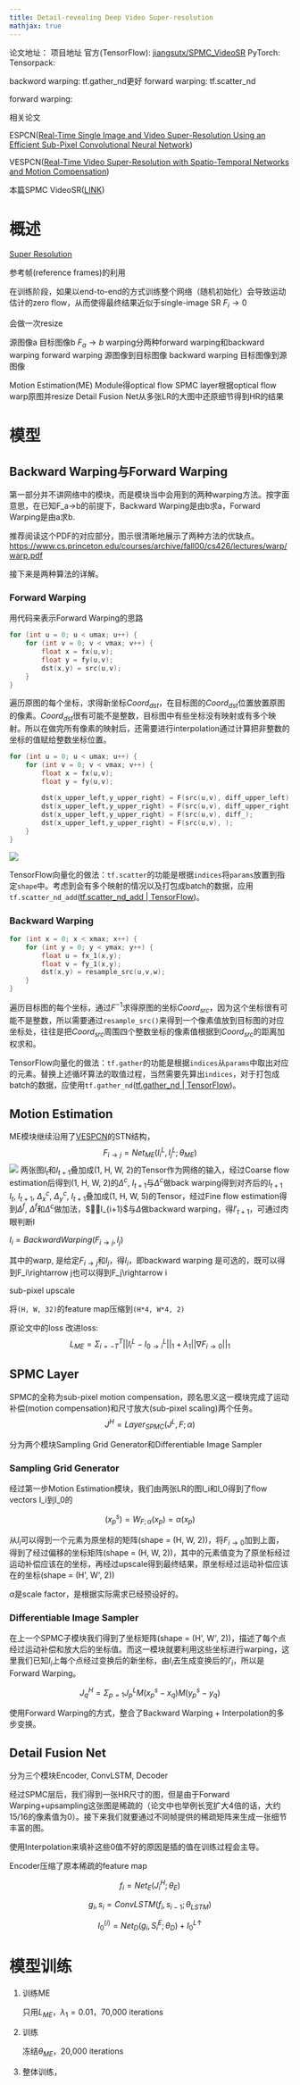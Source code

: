 ```yaml
---
title: Detail-revealing Deep Video Super-resolution
mathjax: true
---
```


论文地址：
项目地址
官方(TensorFlow): [jiangsutx/SPMC_VideoSR](https://github.com/jiangsutx/SPMC_VideoSR)
PyTorch: []()
Tensorpack: []()

backword warping: tf.gather_nd更好
forward warping: tf.scatter_nd

forward warping:

相关论文

ESPCN([Real-Time Single Image and Video Super-Resolution Using an Efficient Sub-Pixel Convolutional Neural Network](https://arxiv.org/abs/1609.05158))

VESPCN([Real-Time Video Super-Resolution with Spatio-Temporal Networks and Motion Compensation](https://arxiv.org/abs/1611.05250))

本篇SPMC VideoSR([LINK]())

# 概述
[Super Resolution]()

参考帧(reference frames)的利用

在训练阶段，如果以end-to-end的方式训练整个网络（随机初始化）会导致运动估计的zero flow，从而使得最终结果近似于single-image SR
$F_i\rightarrow 0$

会做一次resize

源图像a
目标图像b
$F_a\rightarrow b$
warping分两种forward warping和backward warping
forward warping 源图像到目标图像
backward warping 目标图像到源图像

Motion Estimation(ME) Module得optical flow
SPMC layer根据optical flow warp原图并resize
Detail Fusion Net从多张LR的大图中还原细节得到HR的结果
# 模型
## Backward Warping与Forward Warping
第一部分并不讲网络中的模块，而是模块当中会用到的两种warping方法。按字面意思，在已知F_a->b的前提下，Backward Warping是由b求a，Forward Warping是由a求b.

推荐阅读这个PDF的对应部分，图示很清晰地展示了两种方法的优缺点。https://www.cs.princeton.edu/courses/archive/fall00/cs426/lectures/warp/warp.pdf

接下来是两种算法的详解。

### Forward Warping

用代码来表示Forward Warping的思路

```c
for (int u = 0; u < umax; u++) {
	for (int v = 0; v < vmax; v++) {
		float x = fx(u,v);
		float y = fy(u,v);
		dst(x,y) = src(u,v);
	}
}
```

遍历原图的每个坐标，求得新坐标$Coord_{dst}$，在目标图的$Coord_{dst}$位置放置原图的像素。$Coord_{dst}$很有可能不是整数，目标图中有些坐标没有映射或有多个映射。所以在做完所有像素的映射后，还需要进行interpolation通过计算把非整数的坐标的值赋给整数坐标位置。

```c
for (int u = 0; u < umax; u++) {
	for (int v = 0; v < vmax; v++) {
		float x = fx(u,v);
		float y = fy(u,v);
        
		dst(x_upper_left,y_upper_right) = F(src(u,v), diff_upper_left);
        dst(x_upper_left,y_upper_right) = F(src(u,v), diff_upper_right);
        dst(x_upper_left,y_upper_right) = F(src(u,v), diff_);
        dst(x_upper_left,y_upper_right) = F(src(u,v), );
	}
}
```

![](imgs/forward_warping_disadvantages.png)

TensorFlow向量化的做法：`tf.scatter`的功能是根据`indices`将`params`放置到指定`shape`中。考虑到会有多个映射的情况以及打包成batch的数据，应用`tf.scatter_nd_add`([tf.scatter_nd_add  |  TensorFlow](https://www.tensorflow.org/api_docs/python/tf/scatter_nd_add))。

### Backward Warping

```c
for (int x = 0; x < xmax; x++) {
	for (int y = 0; y < ymax; y++) {
		float u = fx_1(x,y);
		float v = fy_1(x,y);
		dst(x,y) = resample_src(u,v,w);
	}
}
```

遍历目标图的每个坐标，通过$F^{-1}$求得原图的坐标$Coord_{src}$，因为这个坐标很有可能不是整数，所以需要通过`resample_src()`来得到一个像素值放到目标图的对应坐标处，往往是把$Coord_{src}$周围四个整数坐标的像素值根据到$Coord_{src}$的距离加权求和。

TensorFlow向量化的做法：`tf.gather`的功能是根据`indices`从`params`中取出对应的元素。替换上述循环算法的取值过程，当然需要先算出`indices`，对于打包成batch的数据，应使用`tf.gather_nd`([tf.gather_nd  |  TensorFlow](https://www.tensorflow.org/api_docs/python/tf/gather_nd))。


## Motion Estimation
ME模块继续沿用了[VESPCN]()的STN结构，
$$F_{i\rightarrow j} = Net_{ME} (I^L_i, I^L_j;\theta_{ME})$$
![](imgs/me.png)
两张图$I_t$和$I_{t+1}$叠加成(1, H, W, 2)的Tensor作为网络的输入，经过Coarse flow estimation后得到(1, H, W, 2)的$\Delta^c$, $I_{t+1}$与$\Delta^c$做back warping得到对齐后的$I_{t+1}$
$I_t$, $I_{t+1}$, $\Delta^c_x$, $\Delta^c_y$, $I_{t+1}$叠加成(1, H, W, 5)的Tensor，经过Fine flow estimation得到$\Delta^f$, $\Delta^f$和$\Delta^c$做加法，$I_{i+1}$与$\Delta$做backward warping，得$I'_{t+1}$，可通过肉眼判断l

$I_i = BackwardWarping(F_{i\rightarrow j}, I_j)$

其中的warp, 是给定$F_{i\rightarrow j}$和$I_j$，得$I_i$，即backward warping
是可选的，既可以得到F_i\rightarrow j也可以得到F_j\rightarrow i

sub-pixel upscale

将`(H, W, 32)`的feature map压缩到`(H*4, W*4, 2)`

原论文中的loss
改进loss:$$L_{ME} = \Sigma^T_{i=-T}||I^L_i - I^L_{0\rightarrow i}||_1 + \lambda_1 ||\nabla F_{i\rightarrow 0}||_1$$


## SPMC Layer
SPMC的全称为sub-pixel motion compensation，顾名思义这一模块完成了运动补偿(motion compensation)和尺寸放大(sub-pixel scaling)两个任务。
$$J^H=Layer_{SPMC}(J^L,F;\alpha)$$

分为两个模块Sampling Grid Generator和Differentiable Image Sampler
### Sampling Grid Generator
经过第一步Motion Estimation模块，我们由两张LR的图I_i和I_0得到了flow vectors I_i到I_0的

$$(x^s_p) = W_{F;\alpha}(x_p) = \alpha (x_p)$$

从$I_i$可以得到一个元素为原坐标的矩阵(shape = (H, W, 2))，将$F_{i\rightarrow 0}$加到上面，得到了经过偏移的坐标矩阵(shape = (H, W, 2))，其中的元素值变为了原坐标经过运动补偿应该在的坐标，再经过upscale得到最终结果，原坐标经过运动补偿应该在的坐标(shape = (H', W', 2))

$\alpha$是scale factor，是根据实际需求已经预设好的。

### Differentiable Image Sampler
在上一个SPMC子模块我们得到了坐标矩阵(shape = (H', W', 2))，描述了每个点经过运动补偿和放大后的坐标值。而这一模块就要利用这些坐标进行warping，这里我们已知$I_i$上每个点经过变换后的新坐标，由$I_i$去生成变换后的$I'_i$，所以是Forward Warping。

$$J^H_q = \Sigma_{p = 1}J^L_pM(x^s_p-x_q)M(y^s_p-y_q)$$

使用Forward Warping的方式，整合了Backward Warping + Interpolation的多步变换。

## Detail Fusion Net
分为三个模块Encoder, ConvLSTM, Decoder

经过SPMC层后，我们得到一张HR尺寸的图，但是由于Forward Warping+upsampling这张图是稀疏的（论文中也举例长宽扩大4倍的话，大约15/16的像素值为0）。接下来我们就要通过不同帧提供的稀疏矩阵来生成一张细节丰富的图。

使用Interpolation来填补这些0值不好的原因是插的值在训练过程会主导。

Encoder压缩了原本稀疏的feature map

$$f_i = Net_E(J^H_i;\theta_E)$$

$$g_i,s_i = ConvLSTM(f_i,s_{i-1};\theta_{LSTM})$$

$$I^{(i)}_0 = Net_D(g_i, S^E_i;\theta_D) + I^{L\uparrow}_0$$

# 模型训练

1. 训练ME

   只用$L_{ME}$，$\lambda_1 = 0.01$，70,000 iterations

2. 训练

   冻结$\theta_{ME}$，20,000 iterations

3. 整体训练，